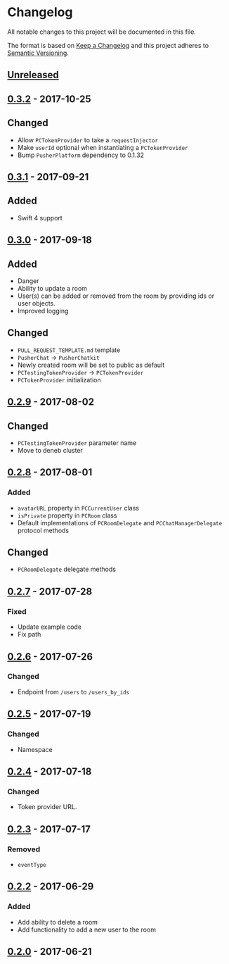 # Changelog
All notable changes to this project will be documented in this file.

The format is based on [Keep a Changelog](http://keepachangelog.com/en/1.0.0/)
and this project adheres to [Semantic Versioning](http://semver.org/spec/v2.0.0.html).

## [Unreleased](https://github.com/pusher/chat-api-swift/compare/0.3.2...HEAD)

## [0.3.2](https://github.com/pusher/chat-api-swift/compare/0.3.1...0.3.2) - 2017-10-25
## Changed
- Allow `PCTokenProvider` to take a `requestInjector`
- Make `userId` optional when instantiating a `PCTokenProvider`
- Bump `PusherPlatform` dependency to 0.1.32

## [0.3.1](https://github.com/pusher/chat-api-swift/compare/0.3.0...0.3.1) - 2017-09-21
## Added
- Swift 4 support

## [0.3.0](https://github.com/pusher/chat-api-swift/compare/0.2.9...0.3.0) - 2017-09-18
## Added
- Danger
- Ability to update a room
- User(s) can be added or removed from the room by providing ids or user objects.
- Improved logging

## Changed
- `PULL_REQUEST_TEMPLATE.md` template
- `PusherChat` -> `PusherChatkit`
- Newly created room will be set to public as default
- `PCTestingTokenProvider` -> `PCTokenProvider`
- `PCTokenProvider` initialization

## [0.2.9](https://github.com/pusher/chat-api-swift/compare/0.2.8...0.2.9) - 2017-08-02
## Changed
- `PCTestingTokenProvider` parameter name
- Move to deneb cluster

## [0.2.8](https://github.com/pusher/chat-api-swift/compare/0.2.7...0.2.8) - 2017-08-01
### Added
- `avatarURL` property in `PCCurrentUser` class
- `isPrivate` property in `PCRoom` class
- Default implementations of `PCRoomDelegate` and `PCChatManagerDelegate` protocol methods

## Changed
- `PCRoomDelegate` delegate methods

## [0.2.7](https://github.com/pusher/chat-api-swift/compare/0.2.6...0.2.7) - 2017-07-28
### Fixed
- Update example code
- Fix path

## [0.2.6](https://github.com/pusher/chat-api-swift/compare/0.2.5...0.2.6) - 2017-07-26
### Changed
- Endpoint from `/users` to `/users_by_ids`

## [0.2.5](https://github.com/pusher/chat-api-swift/compare/0.2.4...0.2.5) - 2017-07-19
### Changed
- Namespace

## [0.2.4](https://github.com/pusher/chat-api-swift/compare/0.2.3...0.2.4) - 2017-07-18
### Changed
- Token provider URL.

## [0.2.3](https://github.com/pusher/chat-api-swift/compare/0.2.2...0.2.3) - 2017-07-17
### Removed
- `eventType`

## [0.2.2](https://github.com/pusher/chat-api-swift/compare/0.2.0...0.2.2) - 2017-06-29
### Added
- Add ability to delete a room
- Add functionality to add a new user to the room

## [0.2.0](https://github.com/pusher/chat-api-swift/compare/0.1.28...0.2.0) - 2017-06-21
